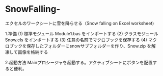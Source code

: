 # SnowFalling-
エクセルのワークシートに雪を降らせる（Snow falling on Excel worksheet)

1.準備
(1) 標準モジュール Module1.bas をインポートする
(2) クラスモジュール Snow.cls をインポートする
(3) 任意の名前でマクロブックを保存する
(4) マクロブックを保存したフォルダーにsnowサブフォルダーを作り、Snow.zip を解凍して画像を格納する

2.起動方法
Mainプロシージャを起動する。アクティブシートにボタンを配置すると便利。
